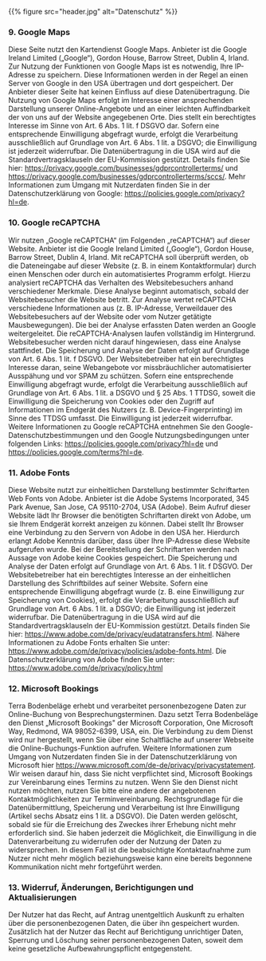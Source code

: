 ---
---
{{% figure src="header.jpg" alt="Datenschutz" %}}

<h3 class="c-headline c-headline--no-spacing c-headline--text-sizing c-headline--body-font">9. Google Maps</h3>

Diese Seite nutzt den Kartendienst Google Maps. Anbieter ist die Google Ireland Limited („Google“), Gordon House, Barrow Street, Dublin 4, Irland. Zur Nutzung der Funktionen von Google Maps ist es notwendig, Ihre IP-Adresse zu speichern. Diese Informationen werden in der Regel an einen Server von Google in den USA übertragen und dort gespeichert. Der Anbieter dieser Seite hat keinen Einfluss auf diese Datenübertragung. Die Nutzung von Google Maps erfolgt im Interesse einer ansprechenden Darstellung unserer Online-Angebote und an einer leichten Auffindbarkeit der von uns auf der Website angegebenen Orte. Dies stellt ein berechtigtes Interesse im Sinne von Art. 6 Abs. 1 lit. f DSGVO dar. Sofern eine entsprechende Einwilligung abgefragt wurde, erfolgt die Verarbeitung ausschließlich auf Grundlage von Art. 6 Abs. 1 lit. a DSGVO; die Einwilligung ist jederzeit widerrufbar. Die Datenübertragung in die USA wird auf die Standardvertragsklauseln der EU-Kommission gestützt. Details finden Sie hier: https://privacy.google.com/businesses/gdprcontrollerterms/ und https://privacy.google.com/businesses/gdprcontrollerterms/sccs/. Mehr Informationen zum Umgang mit Nutzerdaten finden Sie in der Datenschutzerklärung von Google: https://policies.google.com/privacy?hl=de.

<h3 class="c-headline c-headline--no-spacing c-headline--text-sizing c-headline--body-font">10. Google reCAPTCHA</h3>

Wir nutzen „Google reCAPTCHA“ (im Folgenden „reCAPTCHA“) auf dieser Website. Anbieter ist die Google Ireland Limited („Google“), Gordon House, Barrow Street, Dublin 4, Irland.
Mit reCAPTCHA soll überprüft werden, ob die Dateneingabe auf dieser Website (z. B. in einem Kontaktformular) durch einen Menschen oder durch ein automatisiertes Programm erfolgt. Hierzu analysiert reCAPTCHA das Verhalten des Websitebesuchers anhand verschiedener Merkmale. Diese Analyse beginnt automatisch, sobald der Websitebesucher die Website betritt. Zur Analyse wertet reCAPTCHA verschiedene Informationen aus (z. B. IP-Adresse, Verweildauer des Websitebesuchers auf der Website oder vom Nutzer getätigte Mausbewegungen). Die bei der Analyse erfassten Daten werden an Google weitergeleitet. Die reCAPTCHA-Analysen laufen vollständig im Hintergrund. Websitebesucher werden nicht darauf hingewiesen, dass eine Analyse stattfindet. Die Speicherung und Analyse der Daten erfolgt auf Grundlage von Art. 6 Abs. 1 lit. f DSGVO. Der Websitebetreiber hat ein berechtigtes Interesse daran, seine Webangebote vor missbräuchlicher automatisierter Ausspähung und vor SPAM zu schützen. Sofern eine entsprechende Einwilligung abgefragt wurde, erfolgt die Verarbeitung ausschließlich auf Grundlage von Art. 6 Abs. 1 lit. a DSGVO und § 25 Abs. 1 TTDSG, soweit die Einwilligung die Speicherung von Cookies oder den Zugriff auf Informationen im Endgerät des Nutzers (z. B. Device-Fingerprinting) im Sinne des TTDSG umfasst. Die Einwilligung ist jederzeit widerrufbar. Weitere Informationen zu Google reCAPTCHA entnehmen Sie den Google-Datenschutzbestimmungen und den Google Nutzungsbedingungen unter folgenden Links: https://policies.google.com/privacy?hl=de und https://policies.google.com/terms?hl=de.	
	
<h3 class="c-headline c-headline--no-spacing c-headline--text-sizing c-headline--body-font">11. Adobe Fonts</h3>

Diese Website nutzt zur einheitlichen Darstellung bestimmter Schriftarten Web Fonts von Adobe. Anbieter ist die Adobe Systems Incorporated, 345 Park Avenue, San Jose, CA 95110-2704, USA (Adobe). Beim Aufruf dieser Website lädt Ihr Browser die benötigten Schriftarten direkt von Adobe, um sie Ihrem Endgerät korrekt anzeigen zu können. Dabei stellt Ihr Browser eine Verbindung zu den Servern von Adobe in den USA her. Hierdurch erlangt Adobe Kenntnis darüber, dass über Ihre IP-Adresse diese Website aufgerufen wurde. Bei der Bereitstellung der Schriftarten werden nach Aussage von Adobe keine Cookies gespeichert. Die Speicherung und Analyse der Daten erfolgt auf Grundlage von Art. 6 Abs. 1 lit. f DSGVO. Der Websitebetreiber hat ein berechtigtes Interesse an der einheitlichen Darstellung des Schriftbildes auf seiner Website. Sofern eine entsprechende Einwilligung abgefragt wurde (z. B. eine Einwilligung zur Speicherung von Cookies), erfolgt die Verarbeitung ausschließlich auf Grundlage von Art. 6 Abs. 1 lit. a DSGVO; die Einwilligung ist jederzeit widerrufbar. Die Datenübertragung in die USA wird auf die Standardvertragsklauseln der EU-Kommission gestützt. Details finden Sie hier: https://www.adobe.com/de/privacy/eudatatransfers.html. Nähere Informationen zu Adobe Fonts erhalten Sie unter: https://www.adobe.com/de/privacy/policies/adobe-fonts.html. Die Datenschutzerklärung von Adobe finden Sie unter: https://www.adobe.com/de/privacy/policy.html

<h3 class="c-headline c-headline--no-spacing c-headline--text-sizing c-headline--body-font">12. Microsoft Bookings</h3>

Terra Bodenbeläge erhebt und verarbeitet personenbezogene Daten zur Online-Buchung von Besprechungsterminen. Dazu setzt Terra Bodenbeläge den Dienst „Microsoft Bookings" der Microsoft Corporation, One Microsoft Way, Redmond, WA 98052-6399, USA, ein. Die Verbindung zu dem Dienst wird nur hergestellt, wenn Sie über eine Schaltfläche auf unserer Webseite die Online-Buchungs-Funktion aufrufen. Weitere Informationen zum Umgang von Nutzerdaten finden Sie in der Datenschutzerklärung von Microsoft hier https://www.microsoft.com/de-de/privacy/privacystatement. Wir weisen darauf hin, dass Sie nicht verpflichtet sind, Microsoft Bookings zur Vereinbarung eines Termins zu nutzen. Wenn Sie den Dienst nicht nutzen möchten, nutzen Sie bitte eine andere der angebotenen Kontaktmöglichkeiten zur Terminvereinbarung. Rechtsgrundlage für die Datenübermittlung, Speicherung und Verarbeitung ist Ihre Einwilligung (Artikel sechs Absatz eins 1 lit. a DSGVO). Die Daten werden gelöscht, sobald sie für die Erreichung des Zweckes ihrer Erhebung nicht mehr erforderlich sind. Sie haben jederzeit die Möglichkeit, die Einwilligung in die Datenverarbeitung zu widerrufen oder der Nutzung der Daten zu widersprechen. In diesem Fall ist die beabsichtigte Kontaktaufnahme zum Nutzer nicht mehr möglich beziehungsweise kann eine bereits begonnene Kommunikation nicht mehr fortgeführt werden.

<h3 class="c-headline c-headline--no-spacing c-headline--text-sizing c-headline--body-font">13. Widerruf, Änderungen, Berichtigungen und Aktualisierungen</h3>

Der Nutzer hat das Recht, auf Antrag unentgeltlich Auskunft zu erhalten über die personenbezogenen Daten, die über ihn gespeichert wurden. Zusätzlich hat der Nutzer das Recht auf Berichtigung unrichtiger Daten, Sperrung und Löschung seiner personenbezogenen Daten, soweit dem keine gesetzliche Aufbewahrungspflicht entgegensteht.
